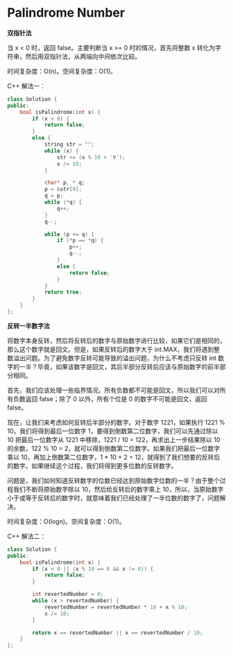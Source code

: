 # Palindrome Number

**双指针法**

当 x < 0 时，返回 false。主要判断当 x >= 0 时的情况，首先将整数 x 转化为字符串，然后用双指针法，从两端向中间依次比较。

时间复杂度：O(n)。空间复杂度：O(1)。

C++ 解法一：

```c++
class Solution {
public:
	bool isPalindrome(int x) {
		if (x < 0) {
			return false;
		}
		else {
			string str = "";
			while (x) {
				str += (x % 10 + '0');
				x /= 10;	
			}

			char* p, * q;
			p = &str[0];
			q = p;
			while (*q) {
				q++;
			}
			q--;

			while (p <= q) {
				if (*p == *q) {
					p++;
					q--;
				}
				else {
					return false;
				}
			}
			return true;
		}
	}
};
```

**反转一半数字法**

将数字本身反转，然后将反转后的数字与原始数字进行比较，如果它们是相同的，那么这个数字就是回文。但是，如果反转后的数字大于 int.MAX，我们将遇到整数溢出问题。为了避免数字反转可能导致的溢出问题，为什么不考虑只反转 int 数字的一半？毕竟，如果该数字是回文，其后半部分反转后应该与原始数字的前半部分相同。

首先，我们应该处理一些临界情况。所有负数都不可能是回文，所以我们可以对所有负数返回 false；除了 0 以外，所有个位是 0 的数字不可能是回文，返回 false。

现在，让我们来考虑如何反转后半部分的数字。对于数字 1221，如果执行 1221 % 10，我们将得到最后一位数字 1，要得到倒数第二位数字，我们可以先通过除以 10 把最后一位数字从 1221 中移除，1221 / 10 = 122，再求出上一步结果除以 10 的余数，122 % 10 = 2，就可以得到倒数第二位数字。如果我们把最后一位数字乘以 10，再加上倒数第二位数字，1 * 10 + 2 = 12，就得到了我们想要的反转后的数字。如果继续这个过程，我们将得到更多位数的反转数字。

问题是，我们如何知道反转数字的位数已经达到原始数字位数的一半？由于整个过程我们不断将原始数字除以 10，然后给反转后的数字乘上 10，所以，当原始数字小于或等于反转后的数字时，就意味着我们已经处理了一半位数的数字了，问题解决。

时间复杂度：O(logn)。空间复杂度：O(1)。

C++ 解法二：

```c++
class Solution {
public:
    bool isPalindrome(int x) {
        if (x < 0 || (x % 10 == 0 && x != 0)) {
            return false;
        }

        int revertedNumber = 0;
        while (x > revertedNumber) {
            revertedNumber = revertedNumber * 10 + x % 10;
            x /= 10;
        }

        return x == revertedNumber || x == revertedNumber / 10;
    }
};
```

